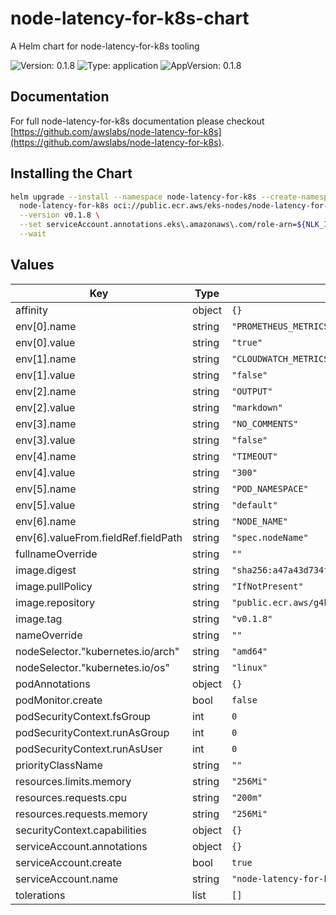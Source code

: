 # node-latency-for-k8s-chart

A Helm chart for node-latency-for-k8s tooling

![Version: 0.1.8](https://img.shields.io/badge/Version-0.1.8-informational?style=flat-square) ![Type: application](https://img.shields.io/badge/Type-application-informational?style=flat-square) ![AppVersion: 0.1.8](https://img.shields.io/badge/AppVersion-0.1.8-informational?style=flat-square)

## Documentation

For full node-latency-for-k8s documentation please checkout [https://github.com/awslabs/node-latency-for-k8s](https://github.com/awslabs/node-latency-for-k8s).

## Installing the Chart

```bash
helm upgrade --install --namespace node-latency-for-k8s --create-namespace \
  node-latency-for-k8s oci://public.ecr.aws/eks-nodes/node-latency-for-k8s-chart \
  --version v0.1.8 \
  --set serviceAccount.annotations.eks\.amazonaws\.com/role-arn=${NLK_IAM_ROLE_ARN} \
  --wait
```

## Values

| Key | Type | Default | Description |
|-----|------|---------|-------------|
| affinity | object | `{}` |  |
| env[0].name | string | `"PROMETHEUS_METRICS"` |  |
| env[0].value | string | `"true"` |  |
| env[1].name | string | `"CLOUDWATCH_METRICS"` |  |
| env[1].value | string | `"false"` |  |
| env[2].name | string | `"OUTPUT"` |  |
| env[2].value | string | `"markdown"` |  |
| env[3].name | string | `"NO_COMMENTS"` |  |
| env[3].value | string | `"false"` |  |
| env[4].name | string | `"TIMEOUT"` |  |
| env[4].value | string | `"300"` |  |
| env[5].name | string | `"POD_NAMESPACE"` |  |
| env[5].value | string | `"default"` |  |
| env[6].name | string | `"NODE_NAME"` |  |
| env[6].valueFrom.fieldRef.fieldPath | string | `"spec.nodeName"` |  |
| fullnameOverride | string | `""` |  |
| image.digest | string | `"sha256:a47a43d734f65ff3907950a21a0afbbd2056830465dffde701455a09e871a6b0"` |  |
| image.pullPolicy | string | `"IfNotPresent"` |  |
| image.repository | string | `"public.ecr.aws/g4k0u1s2/node-latency-for-k8s"` |  |
| image.tag | string | `"v0.1.8"` |  |
| nameOverride | string | `""` |  |
| nodeSelector."kubernetes.io/arch" | string | `"amd64"` |  |
| nodeSelector."kubernetes.io/os" | string | `"linux"` |  |
| podAnnotations | object | `{}` |  |
| podMonitor.create | bool | `false` |  |
| podSecurityContext.fsGroup | int | `0` |  |
| podSecurityContext.runAsGroup | int | `0` |  |
| podSecurityContext.runAsUser | int | `0` |  |
| priorityClassName | string | `""` |  |
| resources.limits.memory | string | `"256Mi"` |  |
| resources.requests.cpu | string | `"200m"` |  |
| resources.requests.memory | string | `"256Mi"` |  |
| securityContext.capabilities | object | `{}` |  |
| serviceAccount.annotations | object | `{}` |  |
| serviceAccount.create | bool | `true` |  |
| serviceAccount.name | string | `"node-latency-for-k8s"` |  |
| tolerations | list | `[]` |  |

